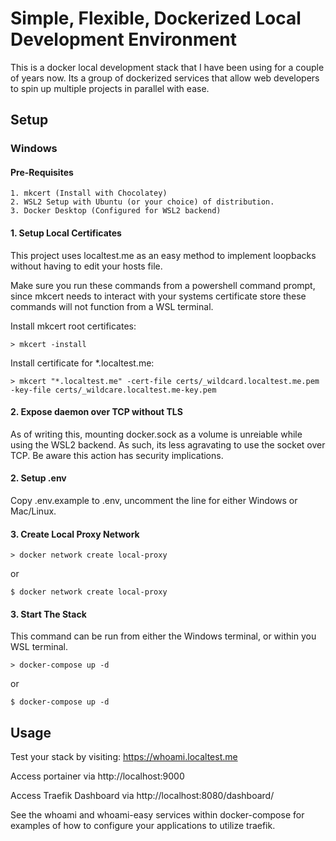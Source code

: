 # Simple, Flexible, Dockerized Local Development Environment

This is a docker local development stack that I have been using for a couple of years now. Its a group of dockerized services that allow web developers to spin up multiple projects in parallel with ease. 

## Setup

### Windows

#### Pre-Requisites

    1. mkcert (Install with Chocolatey)
    2. WSL2 Setup with Ubuntu (or your choice) of distribution.
    3. Docker Desktop (Configured for WSL2 backend)

#### 1. Setup Local Certificates

This project uses localtest.me as an easy method to implement loopbacks without having to edit your hosts file.

Make sure you run these commands from a powershell command prompt, since mkcert needs to interact with your systems certificate store these commands will not function from a WSL terminal.

Install mkcert root certificates:

``` > mkcert -install ```

Install certificate for *.localtest.me:

``` > mkcert "*.localtest.me" -cert-file certs/_wildcard.localtest.me.pem -key-file certs/_wildcare.localtest.me-key.pem ```

#### 2. Expose daemon over TCP without TLS

As of writing this, mounting docker.sock as a volume is unreiable while using the WSL2 backend. As such, its less agravating to use the socket over TCP. Be aware this action has security implications.

#### 2. Setup .env

Copy .env.example to .env, uncomment the line for either Windows or Mac/Linux.

#### 3. Create Local Proxy Network

``` > docker network create local-proxy ```

or 

``` $ docker network create local-proxy ```

#### 3. Start The Stack

This command can be run from either the Windows terminal, or within you WSL terminal.

``` > docker-compose up -d ```

or 

``` $ docker-compose up -d ```

## Usage

Test your stack by visiting: https://whoami.localtest.me

Access portainer via http://localhost:9000

Access Traefik Dashboard via http://localhost:8080/dashboard/

See the whoami and whoami-easy services within docker-compose for examples of how to configure your applications to utilize traefik.
